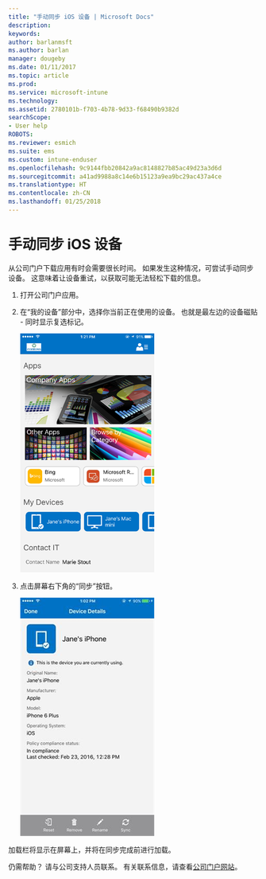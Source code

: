 ```yaml
---
title: "手动同步 iOS 设备 | Microsoft Docs"
description: 
keywords: 
author: barlanmsft
ms.author: barlan
manager: dougeby
ms.date: 01/11/2017
ms.topic: article
ms.prod: 
ms.service: microsoft-intune
ms.technology: 
ms.assetid: 2780101b-f703-4b78-9d33-f68490b9382d
searchScope:
- User help
ROBOTS: 
ms.reviewer: esmich
ms.suite: ems
ms.custom: intune-enduser
ms.openlocfilehash: 9c9144fbb20842a9ac8148827b85ac49d23a3d6d
ms.sourcegitcommit: a41ad9988a8c14e6b15123a9ea9bc29ac437a4ce
ms.translationtype: HT
ms.contentlocale: zh-CN
ms.lasthandoff: 01/25/2018
---
```

# <a name="sync-your-ios-device-manually"></a>手动同步 iOS 设备

从公司门户下载应用有时会需要很长时间。 如果发生这种情况，可尝试手动同步设备。 这意味着让设备重试，以获取可能无法轻松下载的信息。

1. 打开公司门户应用。

2. 在“我的设备”部分中，选择你当前正在使用的设备。 也就是最左边的设备磁贴 - 同时显示复选标记。

    ![具有“我的设备”部分的设备屏幕](./media/ios-sync-1-comp-portal-apps.png)

3. 点击屏幕右下角的“同步”按钮。

    ![具有“同步”按钮的设备详细信息](./media/ios-sync-2-sync-button.png)

加载栏将显示在屏幕上，并将在同步完成前进行加载。

仍需帮助？ 请与公司支持人员联系。 有关联系信息，请查看[公司门户网站](https://portal.manage.microsoft.com#HelpDeskDialog)。
